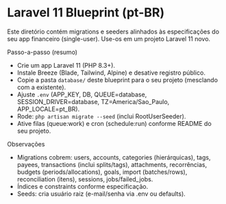 # Laravel 11 Blueprint (pt-BR)

Este diretório contém migrations e seeders alinhados às especificações do seu app financeiro (single-user). Use-os em um projeto Laravel 11 novo.

Passo-a-passo (resumo)
- Crie um app Laravel 11 (PHP 8.3+).
- Instale Breeze (Blade, Tailwind, Alpine) e desative registro público.
- Copie a pasta `database/` deste blueprint para o seu projeto (mesclando com a existente).
- Ajuste `.env` (APP_KEY, DB, QUEUE=database, SESSION_DRIVER=database, TZ=America/Sao_Paulo, APP_LOCALE=pt_BR).
- Rode: `php artisan migrate --seed` (inclui RootUserSeeder).
- Ative filas (queue:work) e cron (schedule:run) conforme README do seu projeto.

Observações
- Migrations cobrem: users, accounts, categories (hierárquicas), tags, payees, transactions (inclui splits/tags), attachments, recorrências, budgets (periods/allocations), goals, import (batches/rows), reconciliation (itens), sessions, jobs/failed_jobs.
- Índices e constraints conforme especificação.
- Seeds: cria usuário raiz (e-mail/senha via .env ou defaults).
